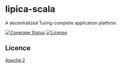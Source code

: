 lipica-scala
====

A decentralized Turing-complete application platform.

[![Coverage Status](https://coveralls.io/repos/yanagisawa-kentaro/lipica-scala/badge.svg?branch=master&service=github)](https://coveralls.io/github/yanagisawa-kentaro/lipica-scala?branch=master)
[![License](http://img.shields.io/:license-Apache%202-red.svg)](https://github.com/yanagisawa-kentaro/lipica-scala/blob/master/LICENSE)


## Licence

[Apache 2](https://github.com/yanagisawa-kentaro/lipica-scala/blob/master/LICENSE)
